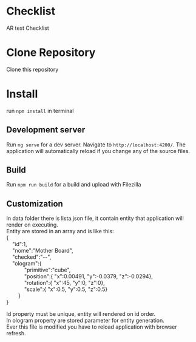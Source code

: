 # Checklist

AR test Checklist
# Clone Repository

Clone this repository       
# Install

run `npm install` in terminal

## Development server

Run `ng serve` for a dev server. Navigate to `http://localhost:4200/`. The application will automatically reload if you change any of the source files.
## Build 

Run `npm run build` for a build and upload with Filezilla

## Customization 

In data folder there is lista.json file, it contain entity that application will render on executing.       
Entity are stored in an array and is like this:         
{       
&nbsp;&nbsp;&nbsp;&nbsp;"id":1,         
&nbsp;&nbsp;&nbsp;&nbsp;"nome":"Mother Board",      
&nbsp;&nbsp;&nbsp;&nbsp;"checked":"--",     
&nbsp;&nbsp;&nbsp;&nbsp;"ologram":{     
&nbsp;&nbsp;&nbsp;&nbsp;&nbsp;&nbsp;&nbsp;&nbsp;&nbsp;&nbsp;&nbsp;&nbsp;"primitive":"cube",     
&nbsp;&nbsp;&nbsp;&nbsp;&nbsp;&nbsp;&nbsp;&nbsp;&nbsp;&nbsp;&nbsp;&nbsp;"position":{ "x":0.00491, "y":-0.0379, "z":-0.0294},        
&nbsp;&nbsp;&nbsp;&nbsp;&nbsp;&nbsp;&nbsp;&nbsp;&nbsp;&nbsp;&nbsp;&nbsp;"rotation":{ "x":45, "y":0, "z":0},     
&nbsp;&nbsp;&nbsp;&nbsp;&nbsp;&nbsp;&nbsp;&nbsp;&nbsp;&nbsp;&nbsp;&nbsp;"scale":{ "x":0.5, "y":0.5, "z":0.5}        
&nbsp;&nbsp;&nbsp;&nbsp;&nbsp;&nbsp;&nbsp;&nbsp;}       
}           
        
                   
Id property must be unique, entity will rendered on id order.       
In ologram property are stored parameter for entity generation.     
Ever this file is modified you have to reload application with browser refresh.

